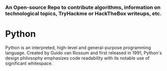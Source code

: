 <h3>An Open-source Repo to contribute algorithms, information on technological topics, TryHackme or HackTheBox writeups, etc.</h3>
<h1> Python </h1>
<p>Python is an interpreted, high-level and general-purpose programming language. Created by Guido van Rossum and first released in 1991, Python's design philosophy emphasizes code readability with its notable use of significant whitespace.</p>
